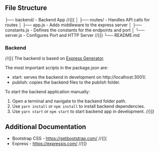﻿## File Structure

├── backend/ - Backend App
//{[{
│ ├── routes/ - Handles API calls for routes
│ ├── app.js - Adds middleware to the express server
│ ├── constants.js - Defines the constants for the endpoints and port
│ └── server.js - Configures Port and HTTP Server
//}]}
└── README.md

### Backend

//{[{
The backend is based on [Express Generator](https://expressjs.com/en/starter/generator.html).

The most important scripts in the package.json are:
  - start: serves the backend in development on http://localhost:3001/.
  - publish: copies the backend files to the publish folder.

To start the backend application manually:
  1. Open a terminal and navigate to the backend folder path.
  2. Use `yarn install` or `npm install` to install backend dependencies.
  3. Use `yarn start` or `npm start` to start backend app in development.
//}]}

## Additional Documentation

- Bootstrap CSS - https://getbootstrap.com/
//{[{
- Express - https://expressjs.com/
//}]}
